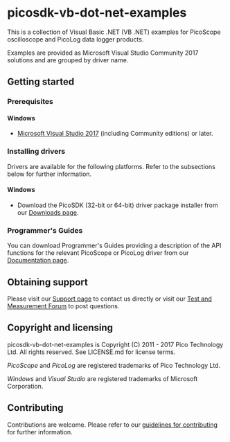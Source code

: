 # picosdk-vb-dot-net-examples

This is a collection of Visual Basic .NET (VB .NET) examples for PicoScope oscilloscope and PicoLog data logger products.

Examples are provided as Microsoft Visual Studio Community 2017 solutions and are grouped by driver name.

## Getting started

### Prerequisites

#### Windows

* [Microsoft Visual Studio 2017](https://www.visualstudio.com/) (including Community editions) or later.  

### Installing drivers

Drivers are available for the following platforms. Refer to the subsections below for further information.

#### Windows

* Download the PicoSDK (32-bit or 64-bit) driver package installer from our [Downloads page](https://www.picotech.com/downloads).

### Programmer's Guides

You can download Programmer's Guides providing a description of the API functions for the relevant PicoScope or PicoLog driver from our [Documentation page](https://www.picotech.com/library/documentation).

## Obtaining support

Please visit our [Support page](https://www.picotech.com/tech-support) to contact us directly or visit our [Test and Measurement Forum](https://www.picotech.com/support/forum23.html) to post questions.

## Copyright and licensing

picosdk-vb-dot-net-examples is Copyright (C) 2011 - 2017 Pico Technology Ltd. All rights reserved. See LICENSE.md for license terms. 

*PicoScope* and *PicoLog* are registered trademarks of Pico Technology Ltd. 

*Windows* and *Visual Studio* are registered trademarks of Microsoft Corporation.

## Contributing

Contributions are welcome. Please refer to our [guidelines for contributing](.github/CONTRIBUTING.md) for further information.

